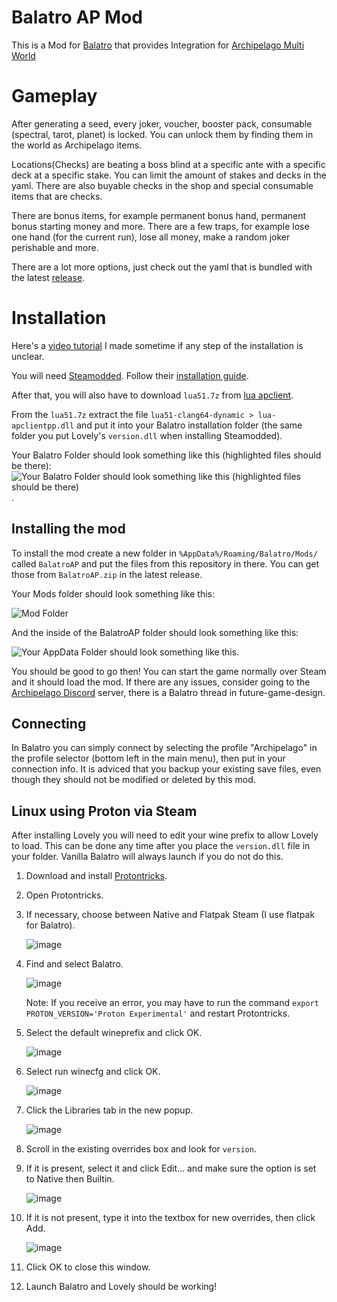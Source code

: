 # Balatro AP Mod

This is a Mod for [Balatro](https://store.steampowered.com/app/2379780/Balatro/) that provides Integration for [Archipelago Multi World](https://archipelago.gg)

# Gameplay

After generating a seed, every joker, voucher, booster pack, consumable (spectral, tarot, planet) is locked. You can unlock them by finding them in the world as Archipelago items. 

Locations(Checks) are beating a boss blind at a specific ante with a specific deck at a specific stake. You can limit the amount of stakes and decks in the yaml. There are also buyable checks in the shop and special consumable items that are checks. 

There are bonus items, for example permanent bonus hand, permanent bonus starting money and more.
There are a few traps, for example lose one hand (for the current run), lose all money, make a random joker perishable and more. 

There are a lot more options, just check out the yaml that is bundled with the latest [release](https://github.com/BurndiL/BalatroAP/releases).

# Installation

Here's a [video tutorial](https://youtu.be/XnEvgEOswpk) I made sometime if any step of the installation is unclear.

You will need [Steamodded](https://github.com/Steamodded/smods/releases/latest). Follow their [installation guide](https://github.com/Steamodded/smods/wiki).

After that, you will also have to download `lua51.7z` from [lua apclient](https://github.com/black-sliver/lua-apclientpp/releases). 

From the `lua51.7z` extract the file `lua51-clang64-dynamic > lua-apclientpp.dll` and put it into your Balatro installation folder (the same folder you put Lovely's `version.dll` when installing Steamodded). 

Your Balatro Folder should look something like this (highlighted files should be there):
![Your Balatro Folder should look something like this (highlighted files should be there)](https://i.imgur.com/Pe5uTX4.png).

## Installing the mod

To install the mod create a new folder in `%AppData%/Roaming/Balatro/Mods/` called `BalatroAP` and put the files from this repository in there. You can get those from `BalatroAP.zip` in the latest release. 

Your Mods folder should look something like this: 

![Mod Folder](https://i.imgur.com/EI6MGeC.png)

And the inside of the BalatroAP folder should look something like this:

![Your AppData Folder should look something like this](https://i.imgur.com/3JzrdlV.png).


You should be good to go then! You can start the game normally over Steam and it should load the mod. If there are any issues, consider going to the [Archipelago Discord](https://discord.gg/RwF6r5W6cY) server, there is a Balatro thread in future-game-design. 

## Connecting

In Balatro you can simply connect by selecting the profile "Archipelago" in the profile selector (bottom left in the main menu), then put in your connection info.
It is adviced that you backup your existing save files, even though they should not be modified or deleted by this mod. 

## Linux using Proton via Steam

After installing Lovely you will need to edit your wine prefix to allow Lovely to load. This can be done any time after you place the `version.dll` file in your folder. Vanilla Balatro will always launch if you do not do this.

1. Download and install [Protontricks](https://github.com/Matoking/protontricks).
2. Open Protontricks.
3. If necessary, choose between Native and Flatpak Steam (I use flatpak for Balatro).

   ![image](https://github.com/user-attachments/assets/41d01b50-f541-408c-8ec4-229555c77b48)
   
5. Find and select Balatro.

   ![image](https://github.com/user-attachments/assets/c6471024-3d6d-447b-9793-a48c5591afc7)
   
   Note: If you receive an error, you may have to run the command `export PROTON_VERSION='Proton Experimental'` and restart Protontricks.
   
7. Select the default wineprefix and click OK.

   ![image](https://github.com/user-attachments/assets/671e06f1-20dd-4570-b03e-cd94bad8398a)
   
9. Select run winecfg and click OK.

   ![image](https://github.com/user-attachments/assets/b4ab95f8-6b55-4a54-9960-8dcf4c31a4eb)
   
11. Click the Libraries tab in the new popup.

    ![image](https://github.com/user-attachments/assets/2770f54b-00ec-4541-96ea-0aae087e5829)
   
13. Scroll in the existing overrides box and look for `version`.
14. If it is present, select it and click Edit... and make sure the option is set to Native then Builtin.

    ![image](https://github.com/user-attachments/assets/82ea030d-9bb9-476f-98d6-13eec172d027)
    
16. If it is not present, type it into the textbox for new overrides, then click Add.

    ![image](https://github.com/user-attachments/assets/b9a6244a-1c83-42e2-a243-a82006a46dc4)
    
18. Click OK to close this window.
19. Launch Balatro and Lovely should be working!



